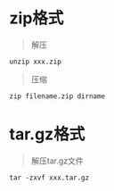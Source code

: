 # zip格式

>解压
```shell
unzip xxx.zip
```

> 压缩

```shell
zip filename.zip dirname
```



# tar.gz格式

>解压tar.gz文件
```
tar -zxvf xxx.tar.gz
```

